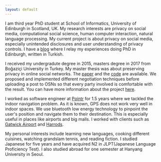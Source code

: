```yaml
---
layout: default
---
```


I am third year PhD student at School of Informatics, University of Edinburgh in Scotland, UK. My research interests are privacy on social media, computational social science, human computer interaction, natural language processing. My current project is about privacy on social media, especially unintended disclosures and user understanding of privacy controls. I have a [blog](https://medium.com/@dilarakkl) where I relay my experiences doing PhD in Edinburgh, written in Turkish.


I received my undergradute degree in 2015, masters degree in 2017 from Boğaziçi University in Turkey. My master thesis was about preserving privacy in online social networks. The [paper](http://dl.acm.org/citation.cfm?id=2970035)
and the [code](https://github.com/mas-boun/prinego) are available. We proposed and implemented different negotiation
techniques before uploading a post to OSNs so that every party involved is comfortable with the result.
You can have more information about the project 
[here](http://mas.cmpe.boun.edu.tr/ontology-based-privacy-management-for-social-software/prinego-privacy-negotiation/).

I worked as software engineer at [Pointr](http://www.pointrlabs.com) for 1.5 years where we tackled the indoor navigation problem.
As it is known, GPS does not work very well in indoor spaces. We use bluetooth low energy technology
to pinpoint the user's position and navigate them to their destination. This is especially useful
in places like airports and big malls. I worked with clients such as
[Gatwick Airport](https://techcrunch.com/2017/05/25/gatwick-airport-now-has-2000-beacons-for-indoor-navigation/) and
[Harrods](https://www.standard.co.uk/shopping/can-t-find-prada-then-use-the-harrods-sat-nav-a3422056.html).

My personal interests include learning new languages, cooking different cuisines, watching grandslam tennis, and reading fiction.
I studied Japanese for five years and have acquired N2 in JLPT(Japanese Language Proficiency Test). I also studied abroad for one semester
at Hanyang University in Seoul.
